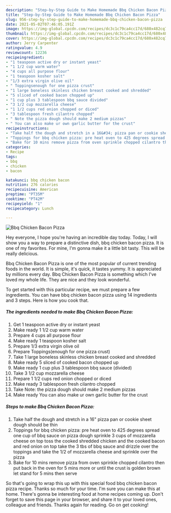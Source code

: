 ```yaml
---
description: "Step-by-Step Guide to Make Homemade Bbq Chicken Bacon Pizza"
title: "Step-by-Step Guide to Make Homemade Bbq Chicken Bacon Pizza"
slug: 956-step-by-step-guide-to-make-homemade-bbq-chicken-bacon-pizza
date: 2021-05-02T07:46:05.191Z
image: https://img-global.cpcdn.com/recipes/dc3c1c79ca4cc17d/680x482cq70/bbq-chicken-bacon-pizza-recipe-main-photo.jpg
thumbnail: https://img-global.cpcdn.com/recipes/dc3c1c79ca4cc17d/680x482cq70/bbq-chicken-bacon-pizza-recipe-main-photo.jpg
cover: https://img-global.cpcdn.com/recipes/dc3c1c79ca4cc17d/680x482cq70/bbq-chicken-bacon-pizza-recipe-main-photo.jpg
author: Jerry Carpenter
ratingvalue: 4.9
reviewcount: 12236
recipeingredient:
- "1 teaspoon active dry or instant yeast"
- "1 1/2 cup warm water"
- "4 cups all purpose flour"
- "1 teaspoon kosher salt"
- "1/3 extra virgin olive oil"
- " Toppingsenough for one pizza crust"
- "1 large boneless skinless chicken breast cooked and shredded"
- "5 sliced of cooked bacon chopped up"
- "1 cup plus 3 tablespoon bbq sauce divided"
- "3 1/2 cup mozzarella cheese"
- "1 1/2 cups red onion chopped or diced"
- "3 tablespoon fresh cilantro chopped"
- " Note the pizza dough should make 2 medium pizzas"
- " You can also make ur own garlic butter for the crust"
recipeinstructions:
- "Take half the dough and stretch in a 16&#34; pizza pan or cookie sheet dough should be thin"
- "Toppings for bbq chicken pizza: pre heat oven to 425 degrees spread one cup of bbq sauce on pizza dough sprinkle 3 cups of mozzarella cheese on top toss the cooked shredded chicken and the cooked bacon and red onion on top take the 3 tbs of bbq sauce and drizzle over the toppings and take the 1/2 of mozzarella cheese and sprinkle over the pizza"
- "Bake for 10 mins remove pizza from oven sprinkle chopped cilantro then put back in the oven for 5 mins more or until the crust is golden brown let stand for 5 mins then serve"
categories:
- Recipe
tags:
- bbq
- chicken
- bacon

katakunci: bbq chicken bacon 
nutrition: 276 calories
recipecuisine: American
preptime: "PT35M"
cooktime: "PT42M"
recipeyield: "1"
recipecategory: Lunch

---
```



![Bbq Chicken Bacon Pizza](https://img-global.cpcdn.com/recipes/dc3c1c79ca4cc17d/680x482cq70/bbq-chicken-bacon-pizza-recipe-main-photo.jpg)

Hey everyone, I hope you're having an incredible day today. Today, I will show you a way to prepare a distinctive dish, bbq chicken bacon pizza. It is one of my favorites. For mine, I'm gonna make it a little bit tasty. This will be really delicious.

Bbq Chicken Bacon Pizza is one of the most popular of current trending foods in the world. It is simple, it's quick, it tastes yummy. It is appreciated by millions every day. Bbq Chicken Bacon Pizza is something which I've loved my whole life. They are nice and they look wonderful.




To get started with this particular recipe, we must prepare a few ingredients. You can have bbq chicken bacon pizza using 14 ingredients and 3 steps. Here is how you cook that.

<!--inarticleads1-->

##### The ingredients needed to make Bbq Chicken Bacon Pizza:

1. Get 1 teaspoon active dry or instant yeast
1. Make ready 1 1/2 cup warm water
1. Prepare 4 cups all purpose flour
1. Make ready 1 teaspoon kosher salt
1. Prepare 1/3 extra virgin olive oil
1. Prepare  Toppings(enough for one pizza crust)
1. Take 1 large boneless skinless chicken breast cooked and shredded
1. Make ready 5 sliced of cooked bacon chopped up
1. Make ready 1 cup plus 3 tablespoon bbq sauce (divided)
1. Take 3 1/2 cup mozzarella cheese
1. Prepare 1 1/2 cups red onion chopped or diced
1. Make ready 3 tablespoon fresh cilantro chopped
1. Take  Note: the pizza dough should make 2 medium pizzas
1. Make ready  You can also make ur own garlic butter for the crust




<!--inarticleads2-->

##### Steps to make Bbq Chicken Bacon Pizza:

1. Take half the dough and stretch in a 16&#34; pizza pan or cookie sheet dough should be thin
1. Toppings for bbq chicken pizza: pre heat oven to 425 degrees spread one cup of bbq sauce on pizza dough sprinkle 3 cups of mozzarella cheese on top toss the cooked shredded chicken and the cooked bacon and red onion on top take the 3 tbs of bbq sauce and drizzle over the toppings and take the 1/2 of mozzarella cheese and sprinkle over the pizza
1. Bake for 10 mins remove pizza from oven sprinkle chopped cilantro then put back in the oven for 5 mins more or until the crust is golden brown let stand for 5 mins then serve




So that's going to wrap this up with this special food bbq chicken bacon pizza recipe. Thanks so much for your time. I'm sure you can make this at home. There's gonna be interesting food at home recipes coming up. Don't forget to save this page in your browser, and share it to your loved ones, colleague and friends. Thanks again for reading. Go on get cooking!
